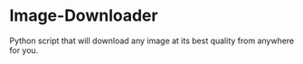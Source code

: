 # Image-Downloader
Python script that will download any image at its best quality from anywhere for you. 
